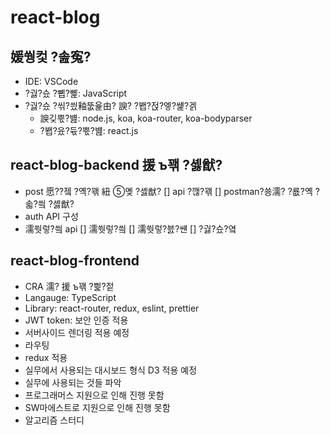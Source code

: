 # react-blog

## 媛쒕컻 ?솚寃?

-   IDE: VSCode
-   ?궗?슜 ?뼵?뼱: JavaScript
-   ?궗?슜 ?씪?씠釉뚮윭由? 諛? ?봽?젅?엫?썙?겕
    -   諛깆뿏?뱶: node.js, koa, koa-router, koa-bodyparser
    -   ?봽?윴?듃?뿏?뱶: react.js

## react-blog-backend 援 ъ꽦 ?셿猷?

-   post 愿??젴 ?옉?꽦 紐 ⑤몢 ?셿猷?
    [] api ?깮?꽦
    [] postman?쑝濡? ?룞?옉 ?솗?씤 ?셿猷?
-   auth API 구성
-   濡쒓렇?씤 api
    [] 濡쒓렇?씤
    [] 濡쒓렇?븘?썐
    [] ?궗?슜?옄

## react-blog-frontend

-   CRA 濡? 援 ъ꽦 ?삁?젙
-   Langauge: TypeScript
-   Library: react-router, redux, eslint, prettier
-   JWT token: 보안 인증 적용
-   서버사이드 렌더링 적용 예정
-   라우팅
-   redux 적용
-   실무에서 사용되는 대시보드 형식 D3 적용 예정
-   실무에 사용되는 것들 파악
-   프로그래머스 지원으로 인해 진행 못함
-   SW마에스트로 지원으로 인해 진행 못함
-   알고리즘 스터디